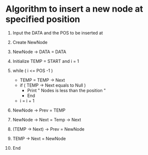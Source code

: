 
# Algorithm to insert a new node at specified position

1. Input the DATA and the POS to be inserted at
2. Create NewNode
3. NewNode -> DATA = DATA
4. Initialize TEMP = START and i = 1 
5. while ( i <= POS -1 )
    * TEMP = TEMP -> Next
    * if ( TEMP -> Next equals to Null )
      * Print " Nodes is less than the position "
      * End 
    *  i = i + 1 

6. NewNode -> Prev = TEMP
7. NewNode -> Next = Temp -> Next
8. (TEMP -> Next) -> Prev = NewNode
9. TEMP -> Next = NewNode
10. End 
